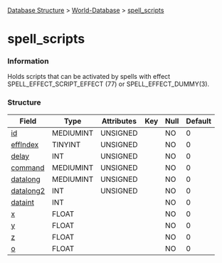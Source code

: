 [Database Structure](Database-Structure) > [World-Database](World-Database) > [spell_scripts](spell_scripts)

# spell\_scripts

### Information

Holds scripts that can be activated by spells with effect SPELL\_EFFECT\_SCRIPT\_EFFECT (77) or SPELL\_EFFECT\_DUMMY(3).

### Structure

| Field                            | Type         | Attributes   | Key | Null | Default |
|----------------------------------|--------------|--------------|-----|------|---------|
| [id](scripts#id)                 | MEDIUMINT | UNSIGNED     |     | NO   | 0       |
| [effIndex](scripts#effindex)     | TINYINT   | UNSIGNED     |     | NO   | 0       |
| [delay](scripts#delay)           | INT      | UNSIGNED     |     | NO   | 0       |
| [command](scripts#command)       | MEDIUMINT | UNSIGNED     |     | NO   | 0       |
| [datalong](scripts#otherfields)  | MEDIUMINT | UNSIGNED     |     | NO   | 0       |
| [datalong2](scripts#otherfields) | INT      | UNSIGNED     |     | NO   | 0       |
| [dataint](scripts#otherfields)   | INT      |              |     | NO   | 0       |
| [x](scripts#otherfields)         | FLOAT        |              |     | NO   | 0       |
| [y](scripts#otherfields)         | FLOAT        |              |     | NO   | 0       |
| [z](scripts#otherfields)         | FLOAT        |              |     | NO   | 0       |
| [o](scripts#otherfields)         | FLOAT        |              |     | NO   | 0       |

